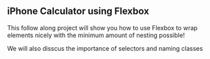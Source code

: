 ## iPhone Calculator using Flexbox

This follow along project will show you how to use Flexbox to wrap elements nicely with the minimum amount of nesting possible!

We will also disscus the importance of selectors and naming classes